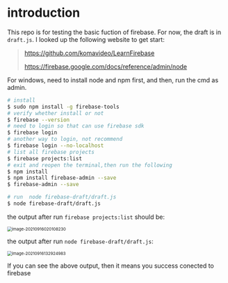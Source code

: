 # introduction

This repo is for testing the basic fuction of firebase. For now, the draft is in `draft.js`. I looked up the following website to get start:
> https://github.com/komavideo/LearnFirebase
>
> https://firebase.google.com/docs/reference/admin/node

For windows, need to install node and npm first, and then, run the cmd as admin.
```bash
# install 
$ sudo npm install -g firebase-tools
# verify whether install or not
$ firebase --version
# need to login so that can use firebase sdk
$ firebase login
# another way to login, not recommend
$ firebase login --no-localhost
# list all firebase projects
$ firebase projects:list
# exit and reopen the terminal,then run the following
$ npm install 
$ npm install firebase-admin --save
$ firebase-admin --save

# run  node firebase-draft/draft.js
$ node firebase-draft/draft.js
```

the output after run `firebase projects:list` should be: 

<img src="https://cdn.jsdelivr.net/gh/Yun-K/pic-bed@latest/images/image-20210916020108230.png" alt="image-20210916020108230" style="zoom:67%;" />

the output after run `node firebase-draft/draft.js`:

<img src="https://cdn.jsdelivr.net/gh/Yun-K/pic-bed@latest/images/image-20210916132924983.png" alt="image-20210916132924983" style="zoom:67%;" />

If you can see the above output, then it means you success conected to firebase
